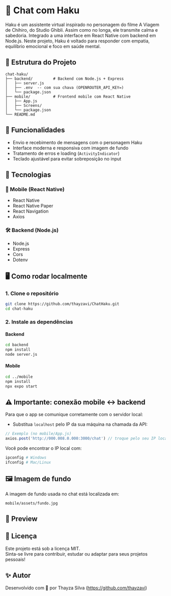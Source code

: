 # 🐉  Chat com Haku

Haku é um assistente virtual inspirado no personagem do filme A Viagem de Chihiro, do Studio Ghibli. Assim como no longa, ele transmite calma e sabedoria. Integrado a uma interface em React Native com backend em Node.js. Neste projeto, Haku é voltado para responder com empatia, equilíbrio emocional e foco em saúde mental.

## 📁 Estrutura do Projeto

```
chat-haku/
├── backend/         # Backend com Node.js + Express
│   ├── server.js
│   ├── .env  -- com sua chava (OPENROUTER_API_KEY=)
│   └── package.json
├── mobile/          # Frontend mobile com React Native
│   ├── App.js
│   ├── Screens/
│   └── package.json
└── README.md
```

## 🚀 Funcionalidades

- Envio e recebimento de mensagens com o personagem Haku
- Interface moderna e responsiva com imagem de fundo
- Tratamento de erros e loading (`ActivityIndicator`)
- Teclado ajustável para evitar sobreposição no input

## 🔧 Tecnologias

### 📱 Mobile (React Native)

- React Native
- React Native Paper
- React Navigation
- Axios

### 🛠️ Backend (Node.js)

- Node.js
- Express
- Cors
- Dotenv

## 🖥️ Como rodar localmente

### 1. Clone o repositório

```bash
git clone https://github.com/thayzavi/ChatHaku.git
cd chat-haku
```

### 2. Instale as dependências

#### Backend
```bash
cd backend
npm install
node server.js
```

#### Mobile
```bash
cd ../mobile
npm install
npx expo start
```

## ⚠️ Importante: conexão mobile ↔ backend

Para que o app se comunique corretamente com o servidor local:

- Substitua `localhost` pelo IP da sua máquina na chamada da API:

```js
// Exemplo (no mobile/App.js)
axios.post('http://000.008.0.000:3000/chat') // troque pelo seu IP local
```

Você pode encontrar o IP local com:

```bash
ipconfig # Windows
ifconfig # Mac/Linux
```

## 🖼️ Imagem de fundo

A imagem de fundo usada no chat está localizada em:

```
mobile/assets/fundo.jpg
```

## 📲 Preview



## 📄 Licença

Este projeto está sob a licença MIT.  
Sinta-se livre para contribuir, estudar ou adaptar para seus projetos pessoais!

## ✨ Autor

Desenvolvido com 💙 por Thayza Silva (https://github.com/thayzavi)
